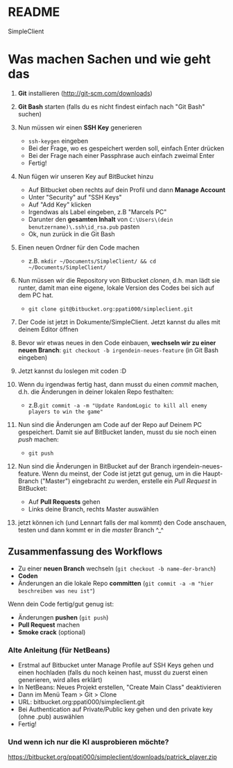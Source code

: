 # README #

SimpleClient

Was machen Sachen und wie geht das
=========


1. **Git** installieren (http://git-scm.com/downloads)
2. **Git Bash** starten (falls du es nicht findest einfach nach "Git Bash" suchen)
3. Nun müssen wir einen **SSH Key** generieren
    - `ssh-keygen` eingeben
    - Bei der Frage, wo es gespeichert werden soll, einfach Enter drücken
    - Bei der Frage nach einer Passphrase auch einfach zweimal Enter
    - Fertig!
4. Nun fügen wir unseren Key auf BitBucket hinzu
    - Auf Bitbucket oben rechts auf dein Profil und dann **Manage Account**
    - Unter "Security" auf "SSH Keys"
    - Auf "Add Key" klicken
    - Irgendwas als Label eingeben, z.B "Marcels PC"
    - Darunter den **gesamten Inhalt** von `C:\Users\(dein benutzername)\.ssh\id_rsa.pub` pasten
    - Ok, nun zurück in die Git Bash

5. Einen neuen Ordner für den Code machen
    - z.B. `mkdir ~/Documents/SimpleClient/ && cd ~/Documents/SimpleClient/`

6. Nun müssen wir die Repository von Bitbucket *clonen*, d.h. man lädt sie runter, damit man eine eigene, lokale Version des Codes bei sich auf dem PC hat.
    - `git clone git@bitbucket.org:ppati000/simpleclient.git`

7. Der Code ist jetzt in Dokumente/SimpleClient. Jetzt kannst du alles mit deinem Editor öffnen
8. Bevor wir etwas neues in den Code einbauen, **wechseln wir zu einer neuen Branch**: `git checkout -b irgendein-neues-feature` (in Git Bash eingeben)
9. Jetzt kannst du loslegen mit coden :D
10. Wenn du irgendwas fertig hast, dann musst du einen *commit* machen, d.h. die Änderungen in deiner lokalen Repo festhalten:
    - z.B.`git commit -a -m "Update RandomLogic to kill all enemy players to win the game"`
11. Nun sind die Änderungen am Code auf der Repo auf Deinem PC gespeichert. Damit sie auf BitBucket landen, musst du sie noch einen *push* machen: 
    - `git push`

12. Nun sind die Änderungen in BitBucket auf der Branch irgendein-neues-feature. Wenn du meinst, der Code ist jetzt gut genug, um in die Haupt-Branch ("Master") eingebracht zu werden, erstelle ein *Pull Request* in BitBucket:
    - Auf **Pull Requests** gehen
    - Links deine Branch, rechts Master auswählen

13. jetzt können ich (und Lennart falls der mal kommt) den Code anschauen, testen und dann kommt er in die *master* Branch ^_^

Zusammenfassung des Workflows
-----------------

 - Zu einer **neuen Branch** wechseln (`git checkout -b name-der-branch`)
 - **Coden**
 - Änderungen an die lokale Repo **committen** (`git commit -a -m "hier beschreiben was neu ist"`)

Wenn dein Code fertig/gut genug ist:

 - Änderungen **pushen** (`git push`)
 - **Pull Request** machen
 - **Smoke crack** (optional)

### Alte Anleitung (für NetBeans) ###

* Erstmal auf Bitbucket unter Manage Profile auf SSH Keys gehen und einen hochladen (falls du noch keinen hast, musst du zuerst einen generieren, wird alles erklärt)
* In NetBeans: Neues Projekt erstellen, "Create Main Class" deaktivieren
* Dann im Menü Team > Git > Clone
* URL: bitbucket.org:ppati000/simpleclient.git
* Bei Authentication auf Private/Public key gehen und den private key (ohne .pub) auswählen
* Fertig!


### Und wenn ich nur die KI ausprobieren möchte? ###

https://bitbucket.org/ppati000/simpleclient/downloads/patrick_player.zip
